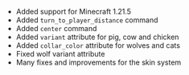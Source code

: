 - Added support for Minecraft 1.21.5
- Added `turn_to_player_distance` command
- Added `center` command
- Added `variant` attribute for pig, cow and chicken 
- Added `collar_color` attribute for wolves and cats
- Fixed wolf variant attribute
- Many fixes and improvements for the skin system